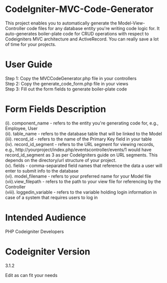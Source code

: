 # CodeIgniter-MVC-Code-Generator
This project enables you to automatically generate the Model-View-Controller code files for any database entity you're writing code logic for. It auto-generates boiler-plate code for CRUD operations with respect to Codeigniters MVC architecture and ActiveRecord.
You can really save a lot of time for your projects.

# User Guide
Step 1: Copy the MVCCodeGenerator.php file in your controllers  
Step 2: Copy the generate_code_form.php file in your views  
Step 3: Fill out the form fields to generate boiler-plate code  

# Form Fields Description
(i). component_name - refers to the entity you're generating code for, e.g., Employee, User  
(ii). table_name - refers to the database table that will be linked to the Model  
(iii). record_id - refers to the name of the Primary Key field in your table  
(iv). record_id_segment - refers to the URL segment for viewing records, e.g., http://yourproject/index.php/eventscontroller/events/1 would have record_id_segment as 3 as per CodeIgniters guide on URL segments. This depends on the directory/url structure of your project.  
(v). fields - comma-separated field names that reference the data a user will enter to submit info to the database  
(vi). model_filename - refers to your preferred name for your Model file  
(vii).view_filepath - refers to the path to your view file for referencing by the Controller  
(viii). loggedin_variable - refers to the variable holding login information in case of a system that requires users to log in  

# Intended Audience
PHP Codeigniter Developers

# Codeigniter Version
3.1.2

Edit as can fit your needs
